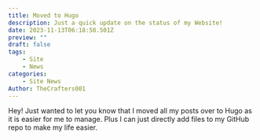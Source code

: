 ```yaml
---
title: Moved to Hugo
description: Just a quick update on the status of my Website!
date: 2023-11-13T06:18:58.501Z
preview: ""
draft: false
tags:
    - Site
    - News
categories:
    - Site News
Author: TheCrafters001
---
```


Hey! Just wanted to let you know that I moved all my posts over to Hugo as it is easier for me to manage. Plus I can just directly add files to my GitHub repo to make my life easier.